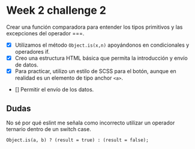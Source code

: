 # Week 2 challenge 2

Crear una función comparadora para entender los tipos primitivos y las excepciones del operador ===.

- [x] Utilizamos el método `Object.is(x,n)` apoyándonos en condicionales y operadores if.
- [x] Creo una estructura HTML básica que permita la introducción y envío de datos.
- [x] Para practicar, utilizo un estilo de SCSS para el botón, aunque en realidad es un elemento de tipo anchor `<a>`.
- [] Permitir el envío de los datos.

## Dudas

No sé por qué eslint me señala como incorrecto utilizar un operador ternario dentro de un switch case.

`Object.is(a, b) ? (result = true) : (result = false);`
